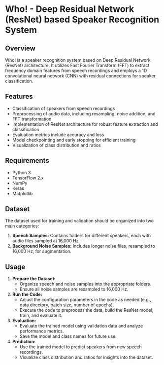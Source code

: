 <!DOCTYPE html>
<html lang="en">
<head>
    <meta charset="UTF-8">
    <meta name="viewport" content="width=device-width, initial-scale=1.0">
</head>
<body>
    <h1>Who! - Deep Residual Network (ResNet) based Speaker Recognition System</h1>
    <h2>Overview</h2>
    <p>Who! is a speaker recognition system based on Deep Residual Network (ResNet) architecture. It utilizes Fast Fourier Transform (FFT) to extract frequency domain features from speech recordings and employs a 1D convolutional neural network (CNN) with residual connections for speaker classification.</p>
    <h2>Features</h2>
    <ul>
        <li>Classification of speakers from speech recordings</li>
        <li>Preprocessing of audio data, including resampling, noise addition, and FFT transformation</li>
        <li>Implementation of ResNet architecture for robust feature extraction and classification</li>
        <li>Evaluation metrics include accuracy and loss</li>
        <li>Model checkpointing and early stopping for efficient training</li>
        <li>Visualization of class distribution and ratios</li>
    </ul>
    <h2>Requirements</h2>
    <ul>
        <li>Python 3</li>
        <li>TensorFlow 2.x</li>
        <li>NumPy</li>
        <li>Keras</li>
        <li>Matplotlib</li>
    </ul>
    <h2>Dataset</h2>
    <p>The dataset used for training and validation should be organized into two main categories:</p>
    <ol>
        <li><strong>Speech Samples:</strong> Contains folders for different speakers, each with audio files sampled at 16,000 Hz.</li>
        <li><strong>Background Noise Samples:</strong> Includes longer noise files, resampled to 16,000 Hz, for augmentation.</li>
    </ol>
    <h2>Usage</h2>
    <ol>
        <li><strong>Prepare the Dataset:</strong>
            <ul>
                <li>Organize speech and noise samples into the appropriate folders.</li>
                <li>Ensure all noise samples are resampled to 16,000 Hz.</li>
            </ul>
        </li>
        <li><strong>Run the Code:</strong>
            <ul>
                <li>Adjust the configuration parameters in the code as needed (e.g., data directory, batch size, number of epochs).</li>
                <li>Execute the code to preprocess the data, build the ResNet model, train, and evaluate it.</li>
            </ul>
        </li>
        <li><strong>Evaluation:</strong>
            <ul>
                <li>Evaluate the trained model using validation data and analyze performance metrics.</li>
                <li>Save the model and class names for future use.</li>
            </ul>
        </li>
        <li><strong>Prediction:</strong>
            <ul>
                <li>Use the trained model to predict speakers from new speech recordings.</li>
                <li>Visualize class distribution and ratios for insights into the dataset.</li>
            </ul>
        </li>
    </ol>
</body>
</html>
